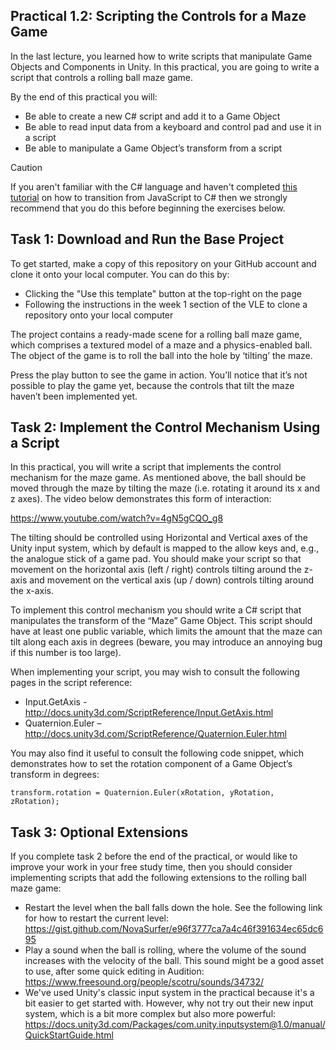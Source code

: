 ## Practical 1.2: Scripting the Controls for a Maze Game

In the last lecture, you learned how to write scripts that manipulate Game Objects and Components in Unity. In this practical, you are going to write a script that controls a rolling ball maze game.

By the end of this practical you will:

-	Be able to create a new C# script and add it to a Game Object
-	Be able to read input data from a keyboard and control pad and use it in a script
-	Be able to manipulate a Game Object’s transform from a script

> [!CAUTION]
> If you aren't familiar with the C# language and haven't completed [this tutorial](https://github.com/UoY-IM-MPIE/mpie-cs-tutorial) on how to transition from JavaScript to C# then we strongly recommend that you do this before beginning the exercises below.

## Task 1: Download and Run the Base Project

To get started, make a copy of this repository on your GitHub account and clone it onto your local computer. You can do this by:

- Clicking the "Use this template" button at the top-right on the page
- Following the instructions in the week 1 section of the VLE to clone a repository onto your local computer

The project contains a ready-made scene for a rolling ball maze game, which comprises a textured model of a maze and a physics-enabled ball. The object of the game is to roll the ball into the hole by ‘tilting’ the maze.  

Press the play button to see the game in action. You’ll notice that it’s not possible to play the game yet, because the controls that tilt the maze haven’t been implemented yet. 

## Task 2: Implement the Control Mechanism Using a Script

In this practical, you will write a script that implements the control mechanism for the maze game. As mentioned above, the ball should be moved through the maze by tilting the maze (i.e. rotating it around its x and z axes). The video below demonstrates this form of interaction:

https://www.youtube.com/watch?v=4gN5gCQO_g8

The tilting should be controlled using Horizontal and Vertical axes of the Unity input system, which by default is mapped to the allow keys and, e.g., the analogue stick of a game pad. You should make your script so that movement on the horizontal axis (left / right) controls tilting around the z-axis and movement on the vertical axis (up / down) controls tilting around the x-axis.

To implement this control mechanism you should write a C# script that manipulates the transform of the “Maze” Game Object. This script should have at least one public variable, which limits the amount that the maze can tilt along each axis in degrees (beware, you may introduce an annoying bug if this number is too large).

When implementing your script, you may wish to consult the following pages in the script reference:

-	Input.GetAxis - http://docs.unity3d.com/ScriptReference/Input.GetAxis.html 
-	Quaternion.Euler – http://docs.unity3d.com/ScriptReference/Quaternion.Euler.html

You may also find it useful to consult the following code snippet, which demonstrates how to set the rotation component of a Game Object’s transform in degrees:

```
transform.rotation = Quaternion.Euler(xRotation, yRotation, zRotation);
```

## Task 3: Optional Extensions

If you complete task 2 before the end of the practical, or would like to improve your work in your free study time, then you should consider implementing scripts that add the following extensions to the rolling ball maze game:

-	Restart the level when the ball falls down the hole. See the following link for how to restart the current level: https://gist.github.com/NovaSurfer/e96f3777ca7a4c46f391634ec65dc695
-	Play a sound when the ball is rolling, where the volume of the sound increases with the velocity of the ball. This sound might be a good asset to use, after some quick editing in Audition: https://www.freesound.org/people/scotru/sounds/34732/
- We've used Unity's classic input system in the practical because it's a bit easier to get started with. However, why not try out their new input system, which is a bit more complex but also more powerful: https://docs.unity3d.com/Packages/com.unity.inputsystem@1.0/manual/QuickStartGuide.html

